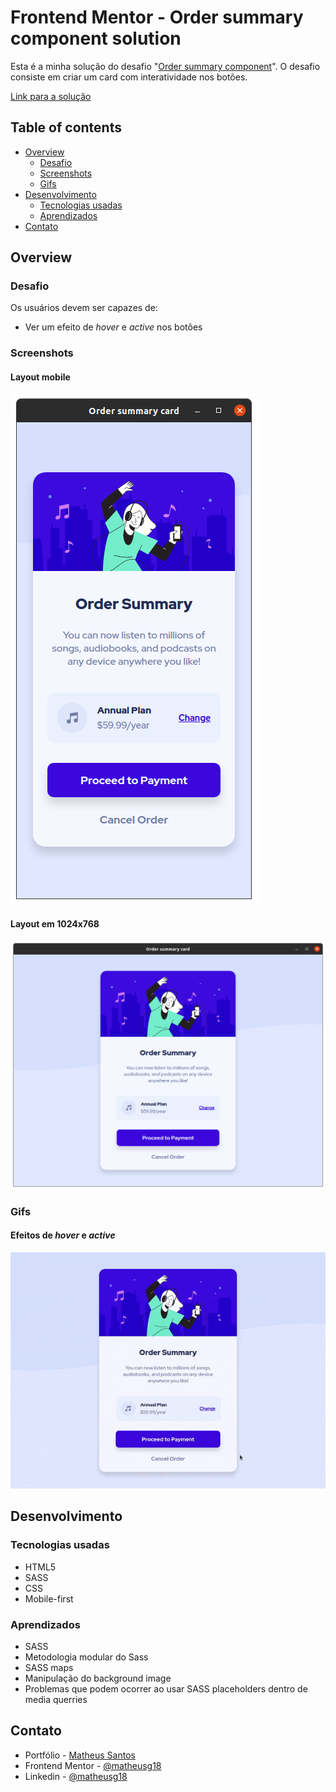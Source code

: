 # Frontend Mentor - Order summary component solution

Esta é a minha solução do desafio "[Order summary component](https://www.frontendmentor.io/challenges/order-summary-component-QlPmajDUj)". O desafio consiste em criar um card com interatividade nos botões.

[Link para a solução](https://matheusg18.github.io/order-summary-component/)

## Table of contents

- [Overview](#overview)
  - [Desafio](#desafio)
  - [Screenshots](#screenshots)
  - [Gifs](#gifs)
- [Desenvolvimento](#desenvolvimento)
  - [Tecnologias usadas](#tecnologias-usadas)
  - [Aprendizados](#aprendizados)
- [Contato](#contato)

## Overview

### Desafio

Os usuários devem ser capazes de:

- Ver um efeito de _hover_ e _active_ nos botões

### Screenshots

#### Layout mobile

![mobile layout](./resources/mobile.png)

#### Layout em 1024x768

![1024x768](./resources/1024x768.png)

### Gifs

#### Efeitos de _hover_ e _active_

![hover no botão](./resources/button-interations.gif)

## Desenvolvimento

### Tecnologias usadas

- HTML5
- SASS
- CSS
- Mobile-first

### Aprendizados

- SASS
- Metodologia modular do Sass
- SASS maps
- Manipulação do background image
- Problemas que podem ocorrer ao usar SASS placeholders dentro de media querries

## Contato

- Portfólio - [Matheus Santos](https://matheusg18.github.io/)
- Frontend Mentor - [@matheusg18](https://www.frontendmentor.io/profile/matheusg18)
- Linkedin - [@matheusg18](https://www.linkedin.com/in/matheusg18/)
